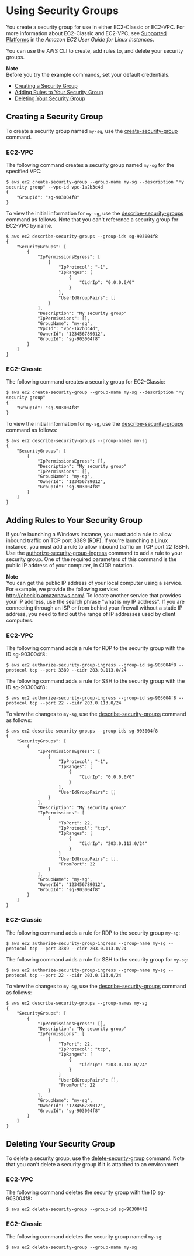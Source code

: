 # Using Security Groups<a name="cli-ec2-sg"></a>

You create a security group for use in either EC2\-Classic or EC2\-VPC\. For more information about EC2\-Classic and EC2\-VPC, see [Supported Platforms](http://docs.aws.amazon.com/AWSEC2/latest/UserGuide/ec2-supported-platforms.html) in the *Amazon EC2 User Guide for Linux Instances*\.

You can use the AWS CLI to create, add rules to, and delete your security groups\. 

**Note**  
Before you try the example commands, set your default credentials\. 


+ [Creating a Security Group](#creating-a-security-group)
+ [Adding Rules to Your Security Group](#configuring-a-security-group)
+ [Deleting Your Security Group](#deleting-a-security-group)

## Creating a Security Group<a name="creating-a-security-group"></a>

To create a security group named `my-sg`, use the [create\-security\-group](http://docs.aws.amazon.com/cli/latest/reference/ec2/create-security-group.html) command\.

### EC2\-VPC<a name="sg-ec2-vpc"></a>

The following command creates a security group named `my-sg` for the specified VPC:

```
$ aws ec2 create-security-group --group-name my-sg --description "My security group" --vpc-id vpc-1a2b3c4d
{
    "GroupId": "sg-903004f8"
}
```

To view the initial information for `my-sg`, use the [describe\-security\-groups](http://docs.aws.amazon.com/cli/latest/reference/ec2/describe-security-groups.html) command as follows\. Note that you can't reference a security group for EC2\-VPC by name\.

```
$ aws ec2 describe-security-groups --group-ids sg-903004f8
{
    "SecurityGroups": [
        {
            "IpPermissionsEgress": [
                {
                    "IpProtocol": "-1",
                    "IpRanges": [
                        {
                            "CidrIp": "0.0.0.0/0"
                        }
                    ],
                    "UserIdGroupPairs": []
                }
            ],
            "Description": "My security group"
            "IpPermissions": [],
            "GroupName": "my-sg",
            "VpcId": "vpc-1a2b3c4d",
            "OwnerId": "123456789012",
            "GroupId": "sg-903004f8"
        }
    ]
}
```

### EC2\-Classic<a name="sg-ec2-classic"></a>

The following command creates a security group for EC2\-Classic:

```
$ aws ec2 create-security-group --group-name my-sg --description "My security group"
{
    "GroupId": "sg-903004f8"
}
```

To view the initial information for `my-sg`, use the [describe\-security\-groups](http://docs.aws.amazon.com/cli/latest/reference/ec2/describe-security-groups.html) command as follows:

```
$ aws ec2 describe-security-groups --group-names my-sg
{
    "SecurityGroups": [
        {
            "IpPermissionsEgress": [],
            "Description": "My security group"
            "IpPermissions": [],
            "GroupName": "my-sg",
            "OwnerId": "123456789012",
            "GroupId": "sg-903004f8"
        }
    ]
}
```

## Adding Rules to Your Security Group<a name="configuring-a-security-group"></a>

If you're launching a Windows instance, you must add a rule to allow inbound traffic on TCP port 3389 \(RDP\)\. If you're launching a Linux instance, you must add a rule to allow inbound traffic on TCP port 22 \(SSH\)\. Use the [authorize\-security\-group\-ingress](http://docs.aws.amazon.com/cli/latest/reference/ec2/authorize-security-group-ingress.html) command to add a rule to your security group\. One of the required parameters of this command is the public IP address of your computer, in CIDR notation\.

**Note**  
You can get the public IP address of your local computer using a service\. For example, we provide the following service: [http://checkip\.amazonaws\.com/](http://checkip.amazonaws.com/)\. To locate another service that provides your IP address, use the search phrase "what is my IP address"\. If you are connecting through an ISP or from behind your firewall without a static IP address, you need to find out the range of IP addresses used by client computers\.

### EC2\-VPC<a name="rules-ec2-vpc"></a>

The following command adds a rule for RDP to the security group with the ID sg\-903004f8:

```
$ aws ec2 authorize-security-group-ingress --group-id sg-903004f8 --protocol tcp --port 3389 --cidr 203.0.113.0/24
```

The following command adds a rule for SSH to the security group with the ID sg\-903004f8:

```
$ aws ec2 authorize-security-group-ingress --group-id sg-903004f8 --protocol tcp --port 22 --cidr 203.0.113.0/24
```

To view the changes to `my-sg`, use the [describe\-security\-groups](http://docs.aws.amazon.com/cli/latest/reference/ec2/describe-security-groups.html) command as follows:

```
$ aws ec2 describe-security-groups --group-ids sg-903004f8
{
    "SecurityGroups": [
        {
            "IpPermissionsEgress": [
                {
                    "IpProtocol": "-1",
                    "IpRanges": [
                        {
                            "CidrIp": "0.0.0.0/0"
                        }
                    ],
                    "UserIdGroupPairs": []
                }
            ],
            "Description": "My security group"
            "IpPermissions": [
                {
                    "ToPort": 22,
                    "IpProtocol": "tcp",
                    "IpRanges": [
                        {
                            "CidrIp": "203.0.113.0/24"
                        }
                    ]
                    "UserIdGroupPairs": [],
                    "FromPort": 22
                }
            ],
            "GroupName": "my-sg",
            "OwnerId": "123456789012",
            "GroupId": "sg-903004f8"
        }
    ]
}
```

### EC2\-Classic<a name="rules-ec2-classic"></a>

The following command adds a rule for RDP to the security group `my-sg`:

```
$ aws ec2 authorize-security-group-ingress --group-name my-sg --protocol tcp --port 3389 --cidr 203.0.113.0/24
```

The following command adds a rule for SSH to the security group for `my-sg`:

```
$ aws ec2 authorize-security-group-ingress --group-name my-sg --protocol tcp --port 22 --cidr 203.0.113.0/24
```

To view the changes to `my-sg`, use the [describe\-security\-groups](http://docs.aws.amazon.com/cli/latest/reference/ec2/describe-security-groups.html) command as follows:

```
$ aws ec2 describe-security-groups --group-names my-sg
{
    "SecurityGroups": [
        {
            "IpPermissionsEgress": [],
            "Description": "My security group"
            "IpPermissions": [
                {
                    "ToPort": 22,
                    "IpProtocol": "tcp",
                    "IpRanges": [
                        {
                            "CidrIp": "203.0.113.0/24"
                        }
                    ]
                    "UserIdGroupPairs": [],
                    "FromPort": 22
                }
            ],
            "GroupName": "my-sg",
            "OwnerId": "123456789012",
            "GroupId": "sg-903004f8"
        }
    ]
}
```

## Deleting Your Security Group<a name="deleting-a-security-group"></a>

To delete a security group, use the [delete\-security\-group](http://docs.aws.amazon.com/cli/latest/reference/ec2/delete-security-group.html) command\. Note that you can't delete a security group if it is attached to an environment\.

### EC2\-VPC<a name="delete-ec2-vpc"></a>

The following command deletes the security group with the ID sg\-903004f8:

```
$ aws ec2 delete-security-group --group-id sg-903004f8
```

### EC2\-Classic<a name="delete-ec2-classic"></a>

The following command deletes the security group named `my-sg`:

```
$ aws ec2 delete-security-group --group-name my-sg
```